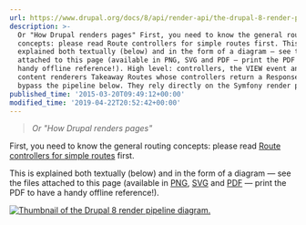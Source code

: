 ```yaml
---
url: https://www.drupal.org/docs/8/api/render-api/the-drupal-8-render-pipeline
description: >-
  Or "How Drupal renders pages" First, you need to know the general routing
  concepts: please read Route controllers for simple routes first. This is
  explained both textually (below) and in the form of a diagram — see the files
  attached to this page (available in PNG, SVG and PDF — print the PDF to have a
  handy offline reference!). High level: controllers, the VIEW event and main
  content renderers Takeaway Routes whose controllers return a Response object
  bypass the pipeline below. They rely directly on the Symfony render pipeline.
published_time: '2015-03-20T09:49:12+00:00'
modified_time: '2019-04-22T20:52:42+00:00'
---
```

> _Or "How Drupal renders pages"_

First, you need to know the general routing concepts: please read [Route controllers for simple routes](https://api.drupal.org/api/drupal/core!lib!Drupal!Core!Routing!routing.api.php/group/routing/8#sec%5Fcontroller) first.

This is explained both textually (below) and in the form of a diagram — see the files attached to this page (available in [PNG](https://www.drupal.org/files/d8%5Frender%5Fpipeline%5F1.png), [SVG](https://www.drupal.org/files/d8%5Frender%5Fpipeline.svg%5F%5F0.txt) and [PDF](https://www.drupal.org/files/d8%5Frender%5Fpipeline%5F0.pdf) — print the PDF to have a handy offline reference!).

[![Thumbnail of the Drupal 8 render pipeline diagram.](/files/d8_render_pipeline-thumbnail_0.png)](https://www.drupal.org/files/d8%5Frender%5Fpipeline%5F0.pdf)